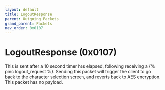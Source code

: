 ```yaml
---
layout: default
title: LogoutResponse
parent: Outgoing Packets
grand_parent: Packets
nav_order: 0x0107
---
```



# LogoutResponse (0x0107)

This is sent after a 10 second timer has elapsed, following receiving a {% pinc logout_request %}. Sending this packet will trigger the client to go back to the character selection screen, and reverts back to AES encryption. This packet has no payload.